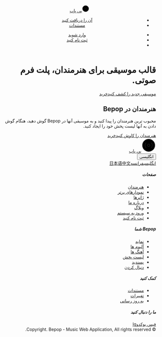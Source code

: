 <!DOCTYPE html>
<html dir="rtl" lang="en-US">
<head>
<meta charset="utf-8">
<title>به اشتراک گذاشته شده در MELLATWEB.COM - فهرست | Bepop - برنامه وب موسیقی</title>
<meta name="description" content="Responsive, Bootstrap, BS4">
<meta name="viewport" content="width=device-width, initial-scale=1, maximum-scale=1">
<link rel="stylesheet" href="../libs/slick-carousel/slick/slick.css" type="text/css">
<link rel="stylesheet" href="../libs/slick-carousel/slick/slick-theme.css" type="text/css">
<link rel="stylesheet" href="../assets/css/bootstrap.css" type="text/css">
<link rel="stylesheet" href="../assets/css/theme.css" type="text/css">
<link rel="stylesheet" href="../assets/css/style.css" type="text/css">
</head>
<body class="layout-column bg-dark">
<header id="header" class="page-header fixed"><div class="navbar navbar-expand-lg">
<a href="index.html" class="navbar-brand text-white "><svg width="24" height="24" viewbox="0 0 24 24" xmlns="http://www.w3.org/2000/svg" fill="none"><circle cx="12" cy="12" r="10" stroke="currentColor" stroke-width="1" fill="#000"></circle><circle cx="12" cy="12" r="2" stroke="currentColor" stroke-width="1"></circle><g class="loading-spin" stroke="currentColor" stroke-width="1" style="transform-origin: 12px 12px"><path d="M16.24 7.76a6 6 0 0 1 0 8.49m-8.48-.01a6 6 0 0 1 0-8.49m11.31-2.82a10 10 0 0 1 0 14.14m-14.14 0a10 10 0 0 1 0-14.14"></path></g></svg><span class="hidden-folded d-inline l-s-n-1x ">بی پاپ</span></a><div class="collapse navbar-collapse order-2 order-lg-1" id="navbarCollapse"><ul class="navbar-nav" data-nav>
<li class="nav-item"><a href="http://themeforest.net/user/flatfull" class="nav-link"><span class="nav-text">آن را دریافت کنید</span></a></li>
<li class="nav-item"><a href="../docs/" class="nav-link no-ajax"><span class="nav-text">مستندات</span></a></li>
</ul></div>
<ul class="nav navbar-menu order-1 order-lg-2">
<li class="nav-item"><a class="nav-link no-ajax" href="../html/signin.html">وارد شوید</a></li>
<li class="d-flex align-items-center"><a class="btn btn-rounded btn-sm btn-primary no-ajax" href="../html/signup.html">ثبت نام کنید</a></li>
<li class="nav-item d-lg-none"><a href="#" class="nav-link px-2" data-toggle="collapse" data-toggle-class data-target="#navbarCollapse"><i data-feather="menu"></i></a></li>
</ul>
</div></header><div id="main" class="layout-row flex"><div id="content" class="flex "><div class="sr">
<div class="page-hero page-container">
<div class="media bg-media"><div class="media-content" style="background-image:url(../assets/img/b2.jpg)"></div></div>
<div class="p-5 pos-rlt text-center">
<h1 class="display-3 font-weight-bold text-white mb-5 mx-5">قالب موسیقی برای هنرمندان، پلت فرم صوتی.</h1>
<a href="../html/discover.html" class="btn btn-md gd-primary text-white no-ajax m-2">موسیقی جدید را کشف کنید</a><a href="https://themeforest.net/user/flatfull/portfolio" class="btn btn-md btn-outline-light m-2">خرید</a>
</div>
</div>
<div class="page-container p-5 pos-rlt"><div class="py-5 text-center">
<h2 class="display-4 font-weight-bold text-white mb-5">هنرمندان در Bepop</h2>
<p>محبوب ترین هنرمندان را پیدا کنید و به موسیقی آنها در Bepop گوش دهید، هنگام گوش دادن به آنها لیست پخش خود را ایجاد کنید.</p>
<div class="py-4">
<a href="../html/artists.html" class="btn btn-md btn-outline-primary no-ajax m-2">هنرمندان را کاوش کنید</a><a href="https://themeforest.net/user/flatfull/portfolio" class="btn btn-md btn-outline-primary m-2">خرید</a>
</div>
</div></div>
<div class="row no-gutters flex align-items-end">
<div class="col-2"><div class="row no-gutters align-items-end">
<div class="col-2"><div class="media"><a class="media-content" style="background-image: url(../assets/img/b0.jpg);"></a></div></div>
<div class="col-10"></div>
<div class="col-8"><div class="media"><a class="media-content" style="background-image: url(../assets/img/b1.jpg);"></a></div></div>
<div class="col-4"><div class="media"><a class="media-content" style="background-image: url(../assets/img/b2.jpg);"></a></div></div>
<div class="col-6"><div class="media"><a class="media-content" style="background-image: url(../assets/img/b3.jpg);"></a></div></div>
<div class="col-6"><div class="media"><a class="media-content" style="background-image: url(../assets/img/b4.jpg);"></a></div></div>
<div class="col-12"><div class="media"><a class="media-content" style="background-image: url(../assets/img/b5.jpg);"></a></div></div>
</div></div>
<div class="col-3"><div class="row no-gutters align-items-end">
<div class="col-3"><div class="media"><a class="media-content" style="background-image: url(../assets/img/b6.jpg);"></a></div></div>
<div class="col-2"><div class="media"><a class="media-content" style="background-image: url(../assets/img/b7.jpg);"></a></div></div>
<div class="col-7"></div>
<div class="col-12"><div class="media"><a class="media-content" style="background-image: url(../assets/img/b8.jpg);"></a></div></div>
</div></div>
<div class="col-3"><div class="row no-gutters align-items-end">
<div class="col-7"><div class="media"><a class="media-content" style="background-image: url(../assets/img/b9.jpg);"></a></div></div>
<div class="col-5"><div class="media"><a class="media-content" style="background-image: url(../assets/img/b10.jpg);"></a></div></div>
<div class="col-6"><div class="media"><a class="media-content" style="background-image: url(../assets/img/b11.jpg);"></a></div></div>
<div class="col-6"><div class="media"><a class="media-content" style="background-image: url(../assets/img/b12.jpg);"></a></div></div>
</div></div>
<div class="col-2"><div class="row no-gutters align-items-end">
<div class="col-5"><div class="media"><a class="media-content" style="background-image: url(../assets/img/b13.jpg);"></a></div></div>
<div class="col-7"><div class="media"><a class="media-content" style="background-image: url(../assets/img/b14.jpg);"></a></div></div>
<div class="col-12"><div class="media"><a class="media-content" style="background-image: url(../assets/img/b15.jpg);"></a></div></div>
</div></div>
<div class="col-2"><div class="row no-gutters align-items-end">
<div class="col-2"></div>
<div class="col-4"><div class="media"><a class="media-content" style="background-image: url(../assets/img/b18.jpg);"></a></div></div>
<div class="col-6"><div class="media"><a class="media-content" style="background-image: url(../assets/img/b17.jpg);"></a></div></div>
<div class="col-12"><div class="media"><a class="media-content" style="background-image: url(../assets/img/b20.jpg);"></a></div></div>
<div class="col-6"><div class="media"><a class="media-content" style="background-image: url(../assets/img/b17.jpg);"></a></div></div>
<div class="col-6"><div class="media"><a class="media-content" style="background-image: url(../assets/img/b19.jpg);"></a></div></div>
</div></div>
</div>
</div></div></div>
<footer id="footer" class="page-footer "><div class="padding bg-dark b-t"><div class="page-container"><div class="py-5 text-inherit text-hover-primary">
<div class="row mb-5">
<div class="col-6 col-md-4">
<div class="mb-3"><a href="index.html" class="navbar-brand text-white "><svg width="48" height="48" viewbox="0 0 24 24" xmlns="http://www.w3.org/2000/svg" fill="none"><circle cx="12" cy="12" r="10" stroke="currentColor" stroke-width="1" fill="#000"></circle><circle cx="12" cy="12" r="2" stroke="currentColor" stroke-width="1"></circle><g class="loading-spin" stroke="currentColor" stroke-width="1" style="transform-origin: 12px 12px"><path d="M16.24 7.76a6 6 0 0 1 0 8.49m-8.48-.01a6 6 0 0 1 0-8.49m11.31-2.82a10 10 0 0 1 0 14.14m-14.14 0a10 10 0 0 1 0-14.14"></path></g></svg><span class="hidden-folded d-inline l-s-n-1x ">بی پاپ</span></a></div>
<div class="px-1"><div class="dropdown mt-5 ml-md-5">
<button class="btn w-sm btn-dark text-align-auto b-a sorting" data-toggle="dropdown">انگلیسی</button><div class="dropdown-menu">
<a href="#" class="dropdown-item">انگلیسی</a><a href="#" class="dropdown-item">فرانسه</a><a href="#" class="dropdown-item">日本语</a><a href="#" class="dropdown-item">中文</a>
</div>
</div></div>
</div>
<div class="col-6 col-md-2">
<h5 class="mb-3 text-muted">صفحات</h5>
<ul class="list-unstyled l-h-2x text-highlight">
<li><a href="../html/artists.html">هنرمندان</a></li>
<li><a href="../html/charts.html">نمودارهای برتر</a></li>
<li><a href="../html/genres.html">ژانرها</a></li>
<li><a href="../html/page.about.html">درباره ما</a></li>
<li><a href="../html/blog.html">وبلاگ</a></li>
<li><a href="../html/signin.html">ورود به سیستم</a></li>
<li><a href="../html/signup.html">ثبت نام کنید</a></li>
</ul>
</div>
<div class="col-6 col-md-2">
<h5 class="mb-3 text-muted">Bepop شما</h5>
<ul class="list-unstyled l-h-2x text-highlight">
<li><a href="../html/artist.detail.html">نمایه</a></li>
<li><a href="../html/artist.detail.html#albums">آلبوم ها</a></li>
<li><a href="../html/artist.detail.html#tracks">آهنگ ها</a></li>
<li><a href="../html/artist.detail.html#playlist">لیست پخش</a></li>
<li><a href="../html/artist.detail.html#liked">پسندید</a></li>
<li><a href="../html/artist.detail.html#following">دنبال کردن</a></li>
</ul>
</div>
<div class="col-6 col-md-2">
<h5 class="mb-3 text-muted">کمک کنید</h5>
<ul class="list-unstyled l-h-2x text-highlight">
<li><a href="../docs">مستندات</a></li>
<li><a href="../docs/changelog.html">تغییرات</a></li>
<li><a href="../docs/changelog.html">به روز رسانی</a></li>
</ul>
</div>
<div class="col-6 col-md-2 text-md-right">
<h5 class="mb-3 text-muted">ما را دنبال کنید</h5>
<a href="#">فیس بوک</a><a href="#">دو</a><a href="#">Ig</a>
</div>
</div>
<div class="text-center py-5"><span class="text-muted text-sm">© Copyright. Bepop - Music Web Application, All rights reserved.</span></div>
</div></div></div></footer><script src="../libs/jquery/dist/jquery.min.js"></script><script src="../libs/popper.js/dist/umd/popper.min.js"></script><script src="../libs/bootstrap/dist/js/bootstrap.min.js"></script><script src="../libs/pjax/pjax.min.js"></script><script src="../assets/js/ajax.js"></script><script src="../assets/js/lazyload.config.js"></script><script src="../assets/js/lazyload.js"></script><script src="../assets/js/plugin.js"></script><script src="../libs/scrollreveal/dist/scrollreveal.min.js"></script><script src="../libs/slick-carousel/slick/slick.min.js"></script><script src="../libs/feather-icons/dist/feather.min.js"></script><script src="../assets/js/theme.js"></script>
</body>
</html>
